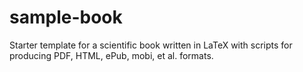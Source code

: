 # sample-book
Starter template for a scientific book written in LaTeX with scripts for producing PDF, HTML, ePub, mobi, et al. formats.
